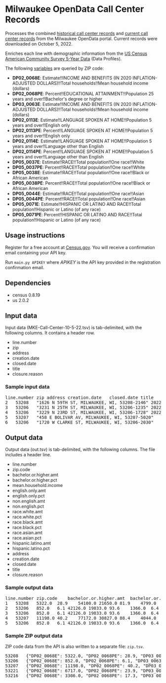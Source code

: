 # Milwaukee OpenData Call Center Records

Processes the combined [historical call center records](https://data.milwaukee.gov/dataset/callcenterdatahistorical)
and [current call center records](https://data.milwaukee.gov/dataset/callcenterdatacurrent) from the Milwaukee OpenData portal. Current records were downloaded on October 5, 2022.

Enriches each line with demographic information from the [US Census American Community Survey 5-Year Data](https://www.census.gov/data/developers/data-sets/acs-5year.html) (Data Profiles).

The following [variables](https://api.census.gov/data/2020/acs/acs5/profile/variables.html) are queried by ZIP code:

- **DP02_0068E**:  Estimate!!INCOME AND BENEFITS (IN 2020 INFLATION-ADJUSTED DOLLARS)!!Total households!!Mean household income (dollars)
- **DP02_0068PE**:  Percent!!EDUCATIONAL ATTAINMENT!!Population 25 years and over!!Bachelor's degree or higher
- **DP03_0063E**:  Estimate!!INCOME AND BENEFITS (IN 2020 INFLATION-ADJUSTED DOLLARS)!!Total households!!Mean household income (dollars)
- **DP02_0113E**:  Estimate!!LANGUAGE SPOKEN AT HOME!!Population 5 years and over!!English only
- **DP02_0113PE**:  Percent!!LANGUAGE SPOKEN AT HOME!!Population 5 years and over!!English only
- **DP02_0114E**:  	Estimate!!LANGUAGE SPOKEN AT HOME!!Population 5 years and over!!Language other than English
- **DP02_0114PE**:  Percent!!LANGUAGE SPOKEN AT HOME!!Population 5 years and over!!Language other than English
- **DP05_0037E**:  Estimate!!RACE!!Total population!!One race!!White
- **DP05_0037PE**:  Percent!!RACE!!Total population!!One race!!White
- **DP05_0038E**:  Estimate!!RACE!!Total population!!One race!!Black or African American
- **DP05_0038PE**:  Percent!!RACE!!Total population!!One race!!Black or African American
- **DP05_0044E**:  Estimate!!RACE!!Total population!!One race!!Asian
- **DP05_0044PE**:  Percent!!RACE!!Total population!!One race!!Asian
- **DP05_0071E**:  Estimate!!HISPANIC OR LATINO AND RACE!!Total population!!Hispanic or Latino (of any race)
- **DP05_0071PE**:  Percent!!HISPANIC OR LATINO AND RACE!!Total population!!Hispanic or Latino (of any race)


## Usage instructions
Register for a free account at [Census.gov](https://api.census.gov/data/key_signup.html). You will receive a confirmation email containing your API key. 

Run `main.py APIKEY` where *APIKEY* is the API key provided in the registration confirmation email.

## Dependencies
- census 0.8.19
- us 2.0.2

## Input data
Input data (MKE-Call-Center-10-5-22.tsv) is tab-delimited, with the following columns. It contains a header row.

- line.number
- zip
- address
- creation.date
- closed.date
- title
- closure.reason

### Sample input data

<pre>
line.number	zip	address	creation.date	closed.date	title	closure.reason
2	53208	"1626 N 59TH ST, MILWAUKEE, WI, 53208-2146"	2022-09-27T00:00:00Z	2022-09-27T00:00:00Z	Broken Branch Down - Not Blocking	"Windstorm damage. Several large branches down. Stacked on boulevard in two piles, about 3 cu/yds"
3	53206	"3231 N 25TH ST, MILWAUKEE, WI, 53206-1235"	2022-09-27T00:00:00Z		Scattered Litter and Debris on Private Property	NEXT TO GARBAGE CARTS
4	53206	"3229 N 23RD ST, MILWAUKEE, WI, 53206-1728"	2022-09-27T00:00:00Z		Scattered Litter and Debris on Private Property	NEXT GARBAGFE CARTS
5	53207	"458 E BOLIVAR AV, MILWAUKEE, WI, 53207-5020"	2022-09-27T00:00:00Z		Weeds and Tall Grass Complaint	Rear
6	53206	"1720 W CLARKE ST, MILWAUKEE, WI, 53206-2030"	2022-09-27T00:00:00Z		Garbage Cart: No Cart	Single home. Always had 2 carts
</pre>


## Output data
Output data (out.tsv) is tab-delimited, with the following columns. The file includes a header line.

- line.number
- zip.code
- bachelor.or.higher.amt
- bachelor.or.higher.pct
- mean.household.income
- english.only.amt
- english.only.pct
- non.english.amt
- non.english.pct
- race.white.amt
- race.white.pct
- race.black.amt
- race.black.pct
- race.asian.amt
- race.asian.pct
- hispanic.latino.amt
- hispanic.latino.pct
- address
- creation.date
- closed.date
- title
- closure.reason

### Sample output data

<pre>
line.number	zip.code	bachelor.or.higher.amt	bachelor.or.higher.pct	mean.household.income	english.only.amt	english.only.pct	non.english.amt	non.english.pct	race.white.amt	race.white.pct	race.black.amt	race.black.pct	race.asian.amt	race.asian.pct	hispanic.latino.amt	hispanic.latino.pct	address	creation.date	closed.date	title	closure.reason
1	53208	5322.0	28.9	54100.0	21650.0	81.9	4799.0	18.1	10500.0	36.0	11978.0	41.0	3685.0	12.6	29205.0	29205.0	1626 N 59TH ST, MILWAUKEE, WI, 53208-2146	2022-09-27T00:00:00Z	2022-09-27T00:00:00Z	Broken Branch Down - Not Blocking	Windstorm damage. Several large branches down. Stacked on boulevard in two piles, about 3 cu/yds
2	53206	852.0	6.1	42126.0	19833.0	93.6	1366.0	6.4	526.0	2.2	22017.0	93.2	242.0	1.0	23612.0	23612.0	3231 N 25TH ST, MILWAUKEE, WI, 53206-1235	2022-09-27T00:00:00Z		Scattered Litter and Debris on Private Property	NEXT TO GARBAGE CARTS
3	53206	852.0	6.1	42126.0	19833.0	93.6	1366.0	6.4	526.0	2.2	22017.0	93.2	242.0	1.0	23612.0	23612.0	3229 N 23RD ST, MILWAUKEE, WI, 53206-1728	2022-09-27T00:00:00Z		Scattered Litter and Debris on Private Property	NEXT GARBAGFE CARTS
4	53207	11198.0	40.2	77172.0	30827.0	88.4	4044.0	11.6	31551.0	85.0	1140.0	3.1	401.0	1.1	37103.0	37103.0	458 E BOLIVAR AV, MILWAUKEE, WI, 53207-5020	2022-09-27T00:00:00Z		Weeds and Tall Grass Complaint	Rear
5	53206	852.0	6.1	42126.0	19833.0	93.6	1366.0	6.4	526.0	2.2	22017.0	93.2	242.0	1.0	23612.0	23612.0	1720 W CLARKE ST, MILWAUKEE, WI, 53206-2030	2022-09-27T00:00:00Z		Garbage Cart: No Cart	Single home. Always had 2 carts
</pre>

### Sample ZIP output data

ZIP code data from the API is also written to a separate file: `zip.tsv`.

<pre>
53208	{"DP02_0068E": 5322.0, "DP02_0068PE": 28.9, "DP03_0063E": 54100.0, "DP02_0113E": 21650.0, "DP02_0113PE": 81.9, "DP02_0114E": 4799.0, "DP02_0114PE": 18.1, "DP05_0037E": 10500.0, "DP05_0037PE": 36.0, "DP05_0038E": 11978.0, "DP05_0038PE": 41.0, "DP05_0044E": 3685.0, "DP05_0044PE": 12.6, "DP05_0070E": 29205.0, "DP05_0070PE": 29205.0, "zip code tabulation area": "53208"}
53206	{"DP02_0068E": 852.0, "DP02_0068PE": 6.1, "DP03_0063E": 42126.0, "DP02_0113E": 19833.0, "DP02_0113PE": 93.6, "DP02_0114E": 1366.0, "DP02_0114PE": 6.4, "DP05_0037E": 526.0, "DP05_0037PE": 2.2, "DP05_0038E": 22017.0, "DP05_0038PE": 93.2, "DP05_0044E": 242.0, "DP05_0044PE": 1.0, "DP05_0070E": 23612.0, "DP05_0070PE": 23612.0, "zip code tabulation area": "53206"}
53207	{"DP02_0068E": 11198.0, "DP02_0068PE": 40.2, "DP03_0063E": 77172.0, "DP02_0113E": 30827.0, "DP02_0113PE": 88.4, "DP02_0114E": 4044.0, "DP02_0114PE": 11.6, "DP05_0037E": 31551.0, "DP05_0037PE": 85.0, "DP05_0038E": 1140.0, "DP05_0038PE": 3.1, "DP05_0044E": 401.0, "DP05_0044PE": 1.1, "DP05_0070E": 37103.0, "DP05_0070PE": 37103.0, "zip code tabulation area": "53207"}
53221	{"DP02_0068E": 6717.0, "DP02_0068PE": 23.9, "DP03_0063E": 68176.0, "DP02_0113E": 25524.0, "DP02_0113PE": 69.5, "DP02_0114E": 11226.0, "DP02_0114PE": 30.5, "DP05_0037E": 28462.0, "DP05_0037PE": 71.9, "DP05_0038E": 2181.0, "DP05_0038PE": 5.5, "DP05_0044E": 2997.0, "DP05_0044PE": 7.6, "DP05_0070E": 39602.0, "DP05_0070PE": 39602.0, "zip code tabulation area": "53221"}
53216	{"DP02_0068E": 3306.0, "DP02_0068PE": 17.3, "DP03_0063E": 48263.0, "DP02_0113E": 26922.0, "DP02_0113PE": 92.0, "DP02_0114E": 2352.0, "DP02_0114PE": 8.0, "DP05_0037E": 3763.0, "DP05_0037PE": 12.0, "DP05_0038E": 25305.0, "DP05_0038PE": 80.4, "DP05_0044E": 811.0, "DP05_0044PE": 2.6, "DP05_0070E": 31476.0, "DP05_0070PE": 31476.0, "zip code tabulation area": "53216"}
</pre>